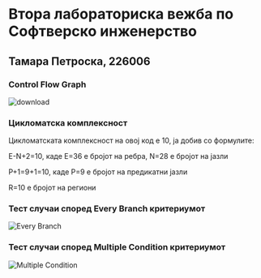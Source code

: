 # Втора лабораториска вежба по Софтверско инженерство
## Тамара Петроска, 226006
### Control Flow Graph
![download](https://github.com/tamarapetroska/SI_2024_lab2_226006/assets/166302910/63f9429a-8497-4cab-a812-9792ed3b61a4)
### Цикломатска комплексност
Цикломатската комплексност на овој код е 10, ја добив со формулите:

E-N+2=10, каде E=36 е бројот на ребра, N=28 е бројот на јазли

P+1=9+1=10, каде P=9 е бројот на предикатни јазли

R=10 е бројот на региони

### Тест случаи според Every Branch критериумот
![Every Branch](https://github.com/tamarapetroska/SI_2024_lab2_226006/assets/166302910/d0f89a04-11e4-48de-ade4-a5df49f4469e)

### Тест случаи според Multiple Condition критериумот
![Multiple Condition](https://github.com/tamarapetroska/SI_2024_lab2_226006/assets/166302910/4564a765-e8dc-4c9d-89a5-fad4ad0fbc2c)


